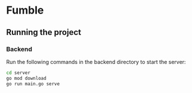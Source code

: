 # Fumble

## Running the project

### Backend

Run the following commands in the backend directory to start the server:

```bash
cd server
go mod download
go run main.go serve
```